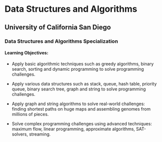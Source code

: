 # Data Structures and Algorithms
## University of California San Diego
### Data Structures and Algorithms Specialization

#### Learning Objectives:
* Apply basic algorithmic techniques such as greedy algorithms, binary search, sorting and dynamic programming to solve programming challenges.

* Apply various data structures such as stack, queue, hash table, priority queue, binary search tree, graph and string to solve programming challenges.

* Apply graph and string algorithms to solve real-world challenges: finding shortest paths on huge maps and assembling genomes from millions of pieces.

* Solve complex programming challenges using advanced techniques: maximum flow, linear programming, approximate algorithms, SAT-solvers, streaming.
